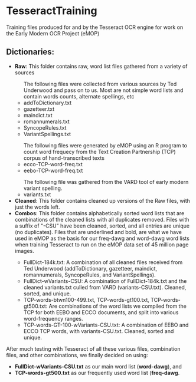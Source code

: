 <h1>TesseractTraining</h1>

<p>Training files produced for and by the Tesseract OCR engine for work on the Early Modern OCR Project (eMOP)</p>


<h2>Dictionaries:</h2>
<ul>
<li><b>Raw</b>: This folder contains raw, word list files gathered from a variety of sources</li>
<ul>
The following files were collected from various sources by Ted Underwood and pass on to us. Most are not simple word lists and contain words counts, alternate spellings, etc
<li>addToDictionary.txt</li>
<li>gazetteer.txt</li>
<li>maindict.txt</li>
<li>romannumerals.txt</li>
<li>SyncopeRules.txt</li>
<li>VariantSpellings.txt</li>
</ul>

<ul>
The following files were generated by eMOP using an R program to count word frequecy from the Text Creation Partnership (TCP) corpus of hand-transcribed texts 
<li>ecco-TCP-word-freq.txt</li>
<li>eebo-TCP-word-freq.txt</li>
</ul>

<ul>
The following file was gathered from the VARD tool of early modern variant spelling.
<li>variants.txt</li>
</ul>

<li><b>Cleaned</b>: This folder contains cleaned up versions of the Raw files, with just the words left.</li>

<li><b>Combos</b>: This folder contains alphabetically sorted word lists that are combinations of the cleaned lists with all duplicates removed. Files with a suffix of "-CSU" have been cleaned, sorted, and all entries are unique (no duplicates). Files that are underlined and bold, are what we have used in eMOP as the basis for our freq-dawg and word-dawg word lists when training Tesseract to run on the eMOP data set of 45 million page images.</li>
<ul>
<li>FullDict-184k.txt: A combination of all cleaned files received from Ted Underwood (addToDictionary, gazetteer, maindict, romannumerals, SyncopeRules, and VariantSpellings).</li>
<li>FullDict-wVariants-CSU: A combination of FullDict-184k.txt and the cleaned variants.txt culled from VARD (variants-CSU.txt). Cleaned, sorted, and unique.</li>
<li>TCP-words-btwn100-499.txt, TCP-words-gt100.txt, TCP-words-gt500.txt: Are combinations of the word lists we compiled from the TCP for both EEBO and ECCO documents, and split into various word-frequency ranges.</li>
<li>TCP-words-GT-100-wVariants-CSU.txt: A combination of EEBO and ECCO TCP words, with variants-CSU.txt. Cleaned, sorted and unique.</li>
</ul>

</ul>

<p>After much testing with Tesseract of all these various files, combination files, and other combinations, we finally decided on using:
<ul>
<li><b>FullDict-wVariants-CSU.txt</b> as our main word list (<b>word-dawg</b>), and </li>
<li><b>TCP-words-gt500.txt</b> as our frequently used word list (<b>freq-dawg</b>.</li>
</ul>
</p>
